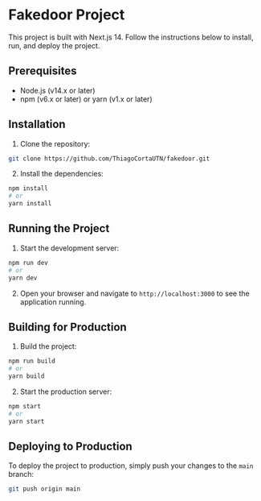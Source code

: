# Fakedoor Project

This project is built with Next.js 14. Follow the instructions below to install, run, and deploy the project.

## Prerequisites

- Node.js (v14.x or later)
- npm (v6.x or later) or yarn (v1.x or later)

## Installation

1. Clone the repository:

```bash
git clone https://github.com/ThiagoCortaUTN/fakedoor.git
```

2. Install the dependencies:

```bash
npm install
# or
yarn install
```

## Running the Project

1. Start the development server:

```bash
npm run dev
# or
yarn dev
```

2. Open your browser and navigate to `http://localhost:3000` to see the application running.

## Building for Production

1. Build the project:

```bash
npm run build
# or
yarn build
```

2. Start the production server:

```bash
npm start
# or
yarn start
```

## Deploying to Production

To deploy the project to production, simply push your changes to the `main` branch:

```bash
git push origin main
```
